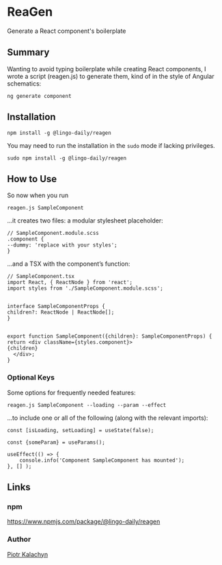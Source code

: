 # ReaGen
Generate a React component's boilerplate

## Summary

Wanting to avoid typing boilerplate while creating React components, I wrote a script (reagen.js) to generate them, kind of in the style of Angular schematics:

```
ng generate component
```

## Installation

```
npm install -g @lingo-daily/reagen
```

You may need to run the installation in the `sudo` mode if lacking privileges.

```
sudo npm install -g @lingo-daily/reagen
```

## How to Use

So now when you run

```
reagen.js SampleComponent
```

…it creates two files: a modular stylesheet placeholder:

```
// SampleComponent.module.scss
.component {
--dummy: 'replace with your styles';
}
```

…and a TSX with the component’s function:

```
// SampleComponent.tsx
import React, { ReactNode } from 'react';
import styles from './SampleComponent.module.scss';


interface SampleComponentProps {
children?: ReactNode | ReactNode[];
}


export function SampleComponent({children}: SampleComponentProps) {
return <div className={styles.component}>
{children}
  </div>;
}
```
### Optional Keys

Some options for frequently needed features:

```
reagen.js SampleComponent --loading --param --effect
```

…to include one or all of the following (along with the relevant imports):

```
const [isLoading, setLoading] = useState(false);
```

```
const {someParam} = useParams();
```

```
useEffect(() => {
    console.info('Component SampleComponent has mounted');
}, [] );
```

## Links

### npm

https://www.npmjs.com/package/@lingo-daily/reagen

### Author

[Piotr Kalachyn](https://www.linkedin.com/in/piotr-kalachyn/)
